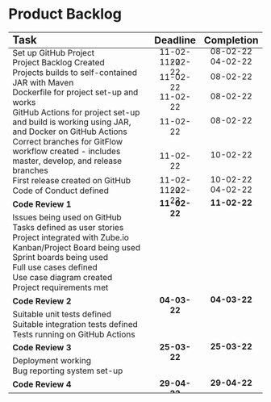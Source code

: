 # Product Backlog

<!-- Comment:
Using the same inline HTML for every line is inefficient and hard to maintain,
but it's the only way to alter to look of the cells (making them thinner)
-->

| <div style="margin-top: -1%; margin-bottom: -1%; font-size: 1.3em; line-height: 1.2; text-align: left">Task</div>                                                       | <div style="margin-top: -0%; margin-bottom: -1%; font-size: 1.2em; line-height: 1.2">Deadline</div> | <div style="margin-top: -0%; margin-bottom: -1%; font-size: 1.2em; line-height: 1.2">Completion</div> |
|:------------------------------------------------------------------------------------------------------------------------------------------------------------------------|:---------------------------------------------------------------------------------------------------:|:-----------------------------------------------------------------------------------------------------:|
| <div style="margin-top: -1%; margin-bottom: -1%; line-height: 1.2">Set up GitHub Project</div>                                                                          |                     <div style="height:15px; margin-top: -10%;">11-02-22</div>                      |                      <div style="height:15px; margin-top: -10%;">08-02-22</div>                       |
| <div style="margin-top: -1%; margin-bottom: -1%; line-height: 1.2">Project Backlog Created</div>                                                                        |                     <div style="height:15px; margin-top: -10%;">11-02-22</div>                      |                      <div style="height:15px; margin-top: -10%;">04-02-22</div>                       |
| <div style="margin-top: -1%; margin-bottom: -1%; line-height: 1.2">Projects builds to self-contained JAR with Maven</div>                                               |                     <div style="height:15px; margin-top: -10%;">11-02-22</div>                      |                      <div style="height:15px; margin-top: -10%;">08-02-22</div>                       |
| <div style="margin-top: -1%; margin-bottom: -1%; line-height: 1.2">Dockerfile for project set-up and works</div>                                                        |                     <div style="height:15px; margin-top: -10%;">11-02-22</div>                      |                      <div style="height:15px; margin-top: -10%;">08-02-22</div>                       |
| <div style="margin-top: -1%; margin-bottom: -1%; line-height: 1.2">GitHub Actions for project set-up and build is working using JAR, and Docker on GitHub Actions</div> |                     <div style="height:15px; margin-top: -10%;">11-02-22</div>                      |                      <div style="height:15px; margin-top: -10%;">08-02-22</div>                       |
| <div style="margin-top: -1%; margin-bottom: -1%; line-height: 1.2">Correct branches for GitFlow workflow created - includes master, develop, and release branches</div> |                     <div style="height:15px; margin-top: -10%;">11-02-22</div>                      |                      <div style="height:15px; margin-top: -10%;">10-02-22</div>                       |
| <div style="margin-top: -1%; margin-bottom: -1%; line-height: 1.2">First release created on GitHub</div>                                                                |                     <div style="height:15px; margin-top: -10%;">11-02-22</div>                      |                      <div style="height:15px; margin-top: -10%;">10-02-22</div>                       |
| <div style="margin-top: -1%; margin-bottom: -1%; line-height: 1.2">Code of Conduct defined</div>                                                                        |                     <div style="height:15px; margin-top: -10%;">11-02-22</div>                      |                      <div style="height:15px; margin-top: -10%;">04-02-22</div>                       |
| <div style="margin-top: -1%; margin-bottom: -1%; line-height: 2">**Code Review 1**</div>                                                                                |                   <div style="height:15px; margin-top: -10%;">**11-02-22**</div>                    |                    <div style="height:15px; margin-top: -10%;">**11-02-22**</div>                     |
| <div style="margin-top: -1%; margin-bottom: -1%; line-height: 1.2">Issues being used on GitHub</div>                                                                    |                         <div style="height:15px; margin-top: -10%;"></div>                          |                          <div style="height:15px; margin-top: -10%;"></div>                           |
| <div style="margin-top: -1%; margin-bottom: -1%; line-height: 1.2">Tasks defined as user stories</div>                                                                  |                         <div style="height:15px; margin-top: -10%;"></div>                          |                          <div style="height:15px; margin-top: -10%;"></div>                           |
| <div style="margin-top: -1%; margin-bottom: -1%; line-height: 1.2">Project integrated with Zube.io</div>                                                                |                         <div style="height:15px; margin-top: -10%;"></div>                          |                          <div style="height:15px; margin-top: -10%;"></div>                           |
| <div style="margin-top: -1%; margin-bottom: -1%; line-height: 1.2">Kanban/Project Board being used</div>                                                                |                         <div style="height:15px; margin-top: -10%;"></div>                          |                          <div style="height:15px; margin-top: -10%;"></div>                           |
| <div style="margin-top: -1%; margin-bottom: -1%; line-height: 1.2">Sprint boards being used</div>                                                                       |                         <div style="height:15px; margin-top: -10%;"></div>                          |                          <div style="height:15px; margin-top: -10%;"></div>                           |
| <div style="margin-top: -1%; margin-bottom: -1%; line-height: 1.2">Full use cases defined</div>                                                                         |                         <div style="height:15px; margin-top: -10%;"></div>                          |                          <div style="height:15px; margin-top: -10%;"></div>                           |
| <div style="margin-top: -1%; margin-bottom: -1%; line-height: 1.2">Use case diagram created</div>                                                                       |                         <div style="height:15px; margin-top: -10%;"></div>                          |                          <div style="height:15px; margin-top: -10%;"></div>                           |
| <div style="margin-top: -1%; margin-bottom: -1%; line-height: 1.2">Project requirements met</div>                                                                       |                         <div style="height:15px; margin-top: -10%;"></div>                          |                          <div style="height:15px; margin-top: -10%;"></div>                           |
| <div style="margin-top: -1%; margin-bottom: -1%; line-height: 2">**Code Review 2**</div>                                                                                |                   <div style="height:15px; margin-top: -10%;">**04-03-22**</div>                    |                    <div style="height:15px; margin-top: -10%;">**04-03-22**</div>                     |
| <div style="margin-top: -1%; margin-bottom: -1%; line-height: 1.2">Suitable unit tests defined</div>                                                                    |                         <div style="height:15px; margin-top: -10%;"></div>                          |                          <div style="height:15px; margin-top: -10%;"></div>                           |
| <div style="margin-top: -1%; margin-bottom: -1%; line-height: 1.2">Suitable integration tests defined</div>                                                             |                         <div style="height:15px; margin-top: -10%;"></div>                          |                          <div style="height:15px; margin-top: -10%;"></div>                           |
| <div style="margin-top: -1%; margin-bottom: -1%; line-height: 1.2">Tests running on GitHub Actions</div>                                                                |                         <div style="height:15px; margin-top: -10%;"></div>                          |                          <div style="height:15px; margin-top: -10%;"></div>                           |
| <div style="margin-top: -1%; margin-bottom: -1%; line-height: 2">**Code Review 3**</div>                                                                                |                   <div style="height:15px; margin-top: -10%;">**25-03-22**</div>                    |                    <div style="height:15px; margin-top: -10%;">**25-03-22**</div>                     |
| <div style="margin-top: -1%; margin-bottom: -1%; line-height: 1.2">Deployment working</div>                                                                             |                         <div style="height:15px; margin-top: -10%;"></div>                          |                          <div style="height:15px; margin-top: -10%;"></div>                           |
| <div style="margin-top: -1%; margin-bottom: -1%; line-height: 1.2">Bug reporting system set-up</div>                                                                    |                         <div style="height:15px; margin-top: -10%;"></div>                          |                          <div style="height:15px; margin-top: -10%;"></div>                           |
| <div style="margin-top: -1%; margin-bottom: -1%; line-height: 2">**Code Review 4**</div>                                                                                |                   <div style="height:15px; margin-top: -10%;">**29-04-22**</div>                    |                    <div style="height:15px; margin-top: -10%;">**29-04-22**</div>                     |